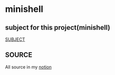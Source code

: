 # minishell

## subject for this project(minishell)
[SUBJECT](https://drive.google.com/file/d/1DV7pYTgNCf-KjJhrDDLcWtqwH_jmJZLo/view?usp=sharing)

## SOURCE
All source in my 
[notion](https://www.notion.so/Minishell-pikuma-e5034789048b4c08b0c8c220df7a047b)

